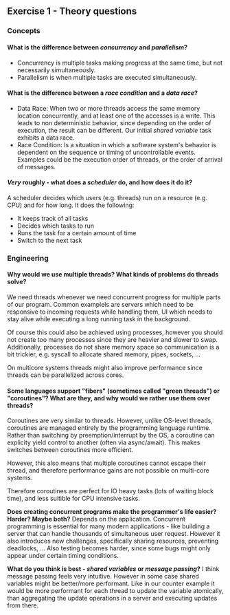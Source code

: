 Exercise 1 - Theory questions
-----------------------------

### Concepts

#### What is the difference between *concurrency* and *parallelism*?
- Concurrency is multiple tasks making progress at the same time, but not necessarily simultaneously.
- Parallelism is when multiple tasks are executed simultaneously.

#### What is the difference between a *race condition* and a *data race*?
- Data Race: When two or more threads access the same memory location concurrently, and at least one of the accesses is a write. This leads to non deterministic behavior, since depending on the order of execution, the result can be different. Our initial *shared variable* task exhibits a data race.
- Race Condition: Is a situation in which a software system's behavior is dependent on the sequence or timing of uncontrollable events. Examples could be the execution order of threads, or the order of arrival of messages.
 
#### *Very* roughly - what does a *scheduler* do, and how does it do it?
A scheduler decides which users (e.g. threads) run on a resource (e.g. CPU) and for how long. 
It does the following:
- It keeps track of all tasks
- Decides which tasks to run
- Runs the task for a certain amount of time
- Switch to the next task


### Engineering

#### Why would we use multiple threads? What kinds of problems do threads solve?

We need threads whenever we need concurrent progress for multiple parts of our program. Common examplels are servers which need to be responsive to incoming requests while handling them, UI which needs to stay alive while executing a long running task in the background.

Of course this could also be achieved using processes, however you should not create too many processes since they are heavier and slower to swap. Additionally, processes do not share memory space so communication is a bit trickier, e.g. syscall to allocate shared memory, pipes, sockets, ... 

On multicore systems threads might also improve performance since threads can be parallelized across cores.

#### Some languages support "fibers" (sometimes called "green threads") or "coroutines"? What are they, and why would we rather use them over threads?
Coroutines are very similar to threads. However, unlike OS-level threads, coroutines are managed entirely by the programming language runtime. Rather than switching by preemption/interrupt by the OS, a coroutine can explicity yield control to another (often via async/await).
This makes switches between coroutines more efficient.

However, this also means that multiple coroutines cannot escape their thread, and therefore performance gains are not possible on multi-core systems. 

Therefore coroutines are perfect for IO heavy tasks (lots of waiting block time), and less suitible for CPU intensive tasks.

**Does creating concurrent programs make the programmer's life easier? Harder? Maybe both?**
Depends on the application. Concurrent programming is essential for many modern applications - like building a server that can handle thousands of simultaneous user request. 
However it also introduces new challenges, specifically sharing resources, preventing deadlocks, ... 
Also testing becomes harder, since some bugs might only appear under certain timing conditions.

**What do you think is best - *shared variables* or *message passing*?**
I think message passing feels very intuitive. However in some case shared variables might be better/more performant. Like in our counter example it would be more performant for each thread to update the variable atomically, than aggregating the update operations in a server and executing updates from there.
